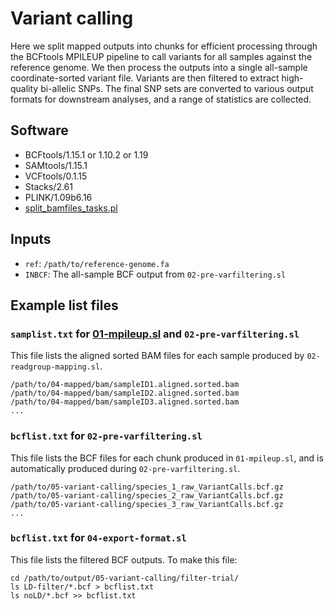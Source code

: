 # Variant calling

Here we split mapped outputs into chunks for efficient processing through the BCFtools MPILEUP pipeline to call variants for all samples against the reference genome. We then process the outputs into a single all-sample coordinate-sorted variant file. Variants are then filtered to extract high-quality bi-allelic SNPs. The final SNP sets are converted to various output formats for downstream analyses, and a range of statistics are collected.

## Software

* BCFtools/1.15.1 or 1.10.2 or 1.19
* SAMtools/1.15.1
* VCFtools/0.1.15
* Stacks/2.61
* PLINK/1.09b6.16
* [split_bamfiles_tasks.pl](https://github.com/Lanilen/SubSampler_SNPcaller/split_bamfiles_tasks.pl)

## Inputs

* `ref`: `/path/to/reference-genome.fa`
* `INBCF`: The all-sample BCF output from `02-pre-varfiltering.sl`

## Example list files

### `samplist.txt` for [01-mpileup.sl](01-mpileup.sl) and `02-pre-varfiltering.sl`

This file lists the aligned sorted BAM files for each sample produced by `02-readgroup-mapping.sl`.

```
/path/to/04-mapped/bam/sampleID1.aligned.sorted.bam
/path/to/04-mapped/bam/sampleID2.aligned.sorted.bam
/path/to/04-mapped/bam/sampleID3.aligned.sorted.bam
...
```

### `bcflist.txt` for `02-pre-varfiltering.sl`

This file lists the BCF files for each chunk produced in `01-mpileup.sl`, and is automatically produced during `02-pre-varfiltering.sl`.  

```
/path/to/05-variant-calling/species_1_raw_VariantCalls.bcf.gz
/path/to/05-variant-calling/species_2_raw_VariantCalls.bcf.gz
/path/to/05-variant-calling/species_3_raw_VariantCalls.bcf.gz
...
```

### `bcflist.txt` for `04-export-format.sl`

This file lists the filtered BCF outputs. To make this file:

```
cd /path/to/output/05-variant-calling/filter-trial/
ls LD-filter/*.bcf > bcflist.txt
ls noLD/*.bcf >> bcflist.txt
```
